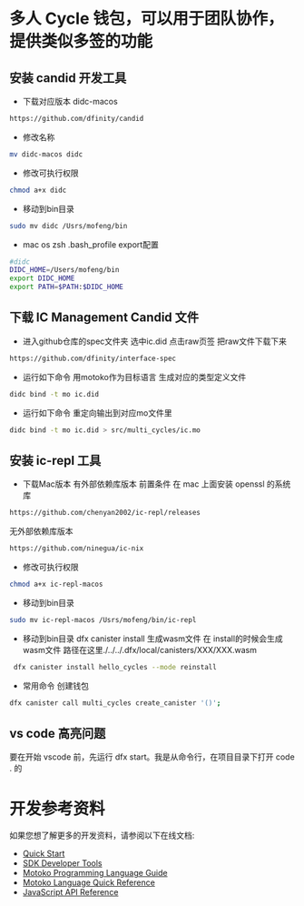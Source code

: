 
# 多人 Cycle 钱包，可以用于团队协作，提供类似多签的功能

## 安装 candid 开发工具

 * 下载对应版本 didc-macos
```bash
https://github.com/dfinity/candid
```
 * 修改名称
```bash
mv didc-macos didc
```
 * 修改可执行权限
```bash
chmod a+x didc
```
 * 移动到bin目录
```bash
sudo mv didc /Usrs/mofeng/bin
```

 * mac os zsh .bash_profile export配置
```bash
#didc
DIDC_HOME=/Users/mofeng/bin
export DIDC_HOME
export PATH=$PATH:$DIDC_HOME
```

## 下载 IC Management Candid 文件
 * 进入github仓库的spec文件夹 选中ic.did 点击raw页签 把raw文件下载下来
```bash
https://github.com/dfinity/interface-spec
```
 * 运行如下命令 用motoko作为目标语言 生成对应的类型定义文件
```bash
didc bind -t mo ic.did
```

 * 运行如下命令 重定向输出到对应mo文件里
```bash
didc bind -t mo ic.did > src/multi_cycles/ic.mo
```


## 安装 ic-repl 工具

 * 下载Mac版本
 有外部依赖库版本 前置条件 在 mac 上面安装 openssl 的系统库
```bash
https://github.com/chenyan2002/ic-repl/releases
```
无外部依赖库版本
```bash
https://github.com/ninegua/ic-nix
```

 * 修改可执行权限
```bash
chmod a+x ic-repl-macos
```
 * 移动到bin目录
```bash
sudo mv ic-repl-macos /Usrs/mofeng/bin/ic-repl
```

 * 移动到bin目录
 dfx canister install 生成wasm文件
在 install的时候会生成wasm文件 路径在这里./../../.dfx/local/canisters/XXX/XXX.wasm
```bash
 dfx canister install hello_cycles --mode reinstall
```

 * 常用命令
 创建钱包
```bash
dfx canister call multi_cycles create_canister '()';
```
## vs code 高亮问题
要在开始 vscode 前，先运行 dfx start。我是从命令行，在项目目录下打开 code . 的

# 开发参考资料

如果您想了解更多的开发资料，请参阅以下在线文档:

- [Quick Start](https://sdk.dfinity.org/docs/quickstart/quickstart-intro.html)
- [SDK Developer Tools](https://sdk.dfinity.org/docs/developers-guide/sdk-guide.html)
- [Motoko Programming Language Guide](https://sdk.dfinity.org/docs/language-guide/motoko.html)
- [Motoko Language Quick Reference](https://sdk.dfinity.org/docs/language-guide/language-manual.html)
- [JavaScript API Reference](https://erxue-5aaaa-aaaab-qaagq-cai.raw.ic0.app)